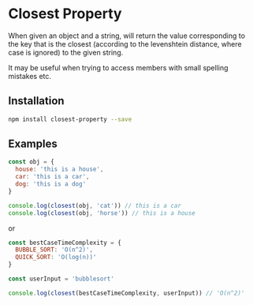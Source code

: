 # Closest Property

When given an object and a string, will return the value corresponding to the
key that is the closest (according to the levenshtein distance, where case is
ignored) to the given string.

It may be useful when trying to access members with small spelling mistakes etc.

## Installation

```bash
npm install closest-property --save
```

## Examples

```js
const obj = {
  house: 'this is a house',
  car: 'this is a car',
  dog: 'this is a dog'
}

console.log(closest(obj, 'cat')) // this is a car
console.log(closest(obj, 'horse')) // this is a house
```

or 

```js
const bestCaseTimeComplexity = {
  BUBBLE_SORT: 'O(n^2)',
  QUICK_SORT: 'O(log(n))'
}

const userInput = 'bubblesort'

console.log(closest(bestCaseTimeComplexity, userInput)) // 'O(n^2)'
```